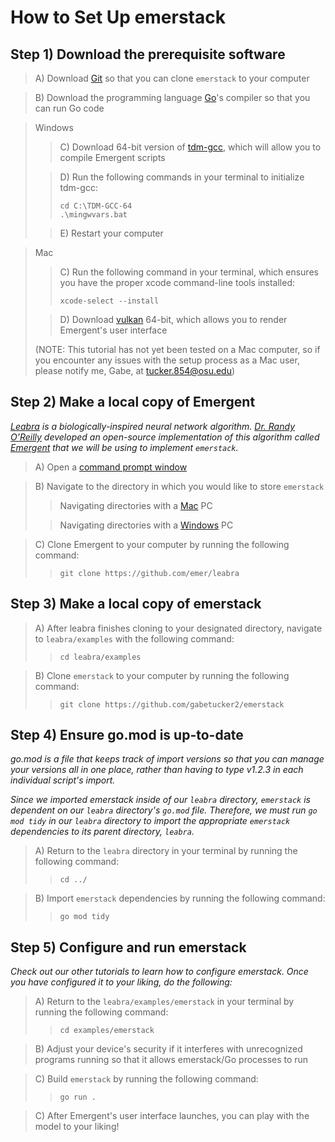 # How to Set Up emerstack

## Step 1) Download the prerequisite software

> A) Download [Git](https://git-scm.com/downloads) so that you can clone ```emerstack``` to your computer

> B) Download the programming language [Go](https://go.dev/doc/install)'s compiler so that you can run Go code

> Windows
>> C) Download 64-bit version of [tdm-gcc](https://jmeubank.github.io/tdm-gcc/download/), which will allow you to compile Emergent scripts
>
>> D) Run the following commands in your terminal to initialize tdm-gcc:
>> ```
>> cd C:\TDM-GCC-64
>> .\mingwvars.bat
>> ```
>
>> E) Restart your computer

> Mac
>> C) Run the following command in your terminal, which ensures you have the proper xcode command-line tools installed:
>> ```
>> xcode-select --install
>> ```
>
>> D) Download [vulkan](https://vulkan.lunarg.com/) 64-bit, which allows you to render Emergent's user interface
>
> (NOTE: This tutorial has not yet been tested on a Mac computer, so if you encounter any issues with the setup process as a Mac user, please notify me, Gabe, at [tucker.854@osu.edu](tucker.854@osu.edu))

## Step 2) Make a local copy of Emergent

*[Leabra](https://en.wikipedia.org/wiki/Leabra) is a biologically-inspired neural network algorithm.  [Dr. Randy O'Reilly](https://en.wikipedia.org/wiki/Randall_C._O%27Reilly) developed an open-source implementation of this algorithm called [Emergent](https://github.com/emer/emergent) that we will be using to implement ```emerstack```.*

> A) Open a [command prompt window](https://www.lifewire.com/how-to-open-command-prompt-2618089)

> B) Navigate to the directory in which you would like to store ```emerstack```
>> Navigating directories with a [Mac](https://techwiser.com/how-to-navigate-to-a-folder-in-terminal-mac/#:~:text=1%20Method%20I.%20This%20is%20the%20most%20usual,to%20navigate%20to%20a%20folder%20in%20the%20terminal.) PC
>
>> Navigating directories with a [Windows](https://techwiser.com/how-to-navigate-to-a-folder-in-terminal-mac/#:~:text=1%20Method%20I.%20This%20is%20the%20most%20usual,to%20navigate%20to%20a%20folder%20in%20the%20terminal.) PC

> C) Clone Emergent to your computer by running the following command:
>> ```
>> git clone https://github.com/emer/leabra
>> ```

## Step 3) Make a local copy of emerstack

> A) After leabra finishes cloning to your designated directory, navigate to ```leabra/examples``` with the following command:
>> ```
>> cd leabra/examples
>> ```

> B) Clone ```emerstack``` to your computer by running the following command:
>> ```
>> git clone https://github.com/gabetucker2/emerstack
>> ```

## Step 4) Ensure go.mod is up-to-date

*go.mod is a file that keeps track of import versions so that you can manage your versions all in one place, rather than having to type v1.2.3 in each individual script's import.*

*Since we imported emerstack inside of our ```leabra``` directory, ```emerstack``` is dependent on our ```leabra``` directory's ```go.mod``` file.  Therefore, we must run ```go mod tidy``` in our ```leabra``` directory to import the appropriate ```emerstack``` dependencies to its parent directory, ```leabra```.*

> A) Return to the ```leabra``` directory in your terminal by running the following command:
>> ```
>> cd ../
>> ```

> B) Import ```emerstack``` dependencies by running the following command:
>> ```
>> go mod tidy
>> ```

## Step 5) Configure and run emerstack

*Check out our other tutorials to learn how to configure emerstack.  Once you have configured it to your liking, do the following:*

> A) Return to the ```leabra/examples/emerstack``` in your terminal by running the following command:
>> ```
>> cd examples/emerstack
>> ```

> B) Adjust your device's security if it interferes with unrecognized programs running so that it allows emerstack/Go processes to run

> C) Build ```emerstack``` by running the following command:
>> ```
>> go run .
>> ```

> C) After Emergent's user interface launches, you can play with the model to your liking!
